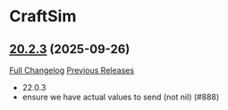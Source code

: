 # CraftSim

## [20.2.3](https://github.com/derfloh205/CraftSim/tree/20.2.3) (2025-09-26)
[Full Changelog](https://github.com/derfloh205/CraftSim/compare/20.2.2...20.2.3) [Previous Releases](https://github.com/derfloh205/CraftSim/releases)

- 22.0.3  
- ensure we have actual values to send (not nil) (#888)  
